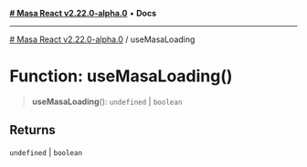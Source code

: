 [**# Masa React v2.22.0-alpha.0**](../README.md) • **Docs**

***

[# Masa React v2.22.0-alpha.0](../globals.md) / useMasaLoading

# Function: useMasaLoading()

> **useMasaLoading**(): `undefined` \| `boolean`

## Returns

`undefined` \| `boolean`
